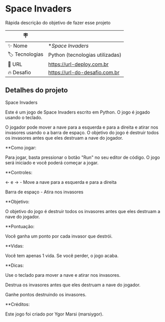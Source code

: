 # Space Invaders

Rápida descrição do objetivo de fazer esse projeto

| :placard: |     |
| -------------  | --- |
| :sparkles: Nome        | **Space Invaders*
| :label: Tecnologias | Python (tecnologias utilizadas)
| :rocket: URL         | https://url-deploy.com.br
| :fire: Desafio     | https://url-do-desafio.com.br

<!-- Inserir imagem com a #vitrinedev ao final do link -->



## Detalhes do projeto


Space Invaders

Este é um jogo de Space Invaders escrito em Python. O jogo é jogado usando o teclado. 

O jogador pode mover a nave para a esquerda e para a direita e atirar nos invasores usando o a barra de espaço. O objetivo do jogo é destruir todos os invasores antes que eles destruam a nave do jogador.


**Como jogar:

Para jogar, basta pressionar o botão "Run" no seu editor de código. O jogo será iniciado e você poderá começar a jogar.



**Controles:

← e → - Move a nave para a esquerda e para a direita

Barra de espaço - Atira nos invasores


**Objetivo:

O objetivo do jogo é destruir todos os invasores antes que eles destruam a nave do jogador.


**Pontuação:

Você ganha um ponto por cada invasor que destrói.


**Vidas:

Você tem apenas 1 vida. Se você perder, o jogo acaba.


**Dicas:

Use o teclado para mover a nave e atirar nos invasores.

Destrua os invasores antes que eles destruam a nave do jogador.

Ganhe pontos destruindo os invasores.



**Créditos:

Este jogo foi criado por Ygor Marsi (marsiygor).
